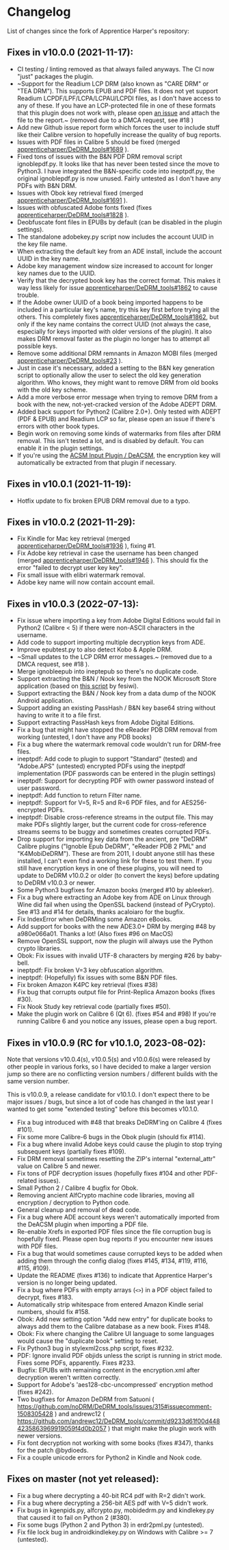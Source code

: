 # Changelog

List of changes since the fork of Apprentice Harper's repository: 

## Fixes in v10.0.0 (2021-11-17):

- CI testing / linting removed as that always failed anyways. The CI now "just" packages the plugin.
- ~Support for the Readium LCP DRM (also known as "CARE DRM" or "TEA DRM"). This supports EPUB and PDF files. It does not yet support Readium LCPDF/LPF/LCPA/LCPAU/LCPDI files, as I don't have access to any of these. If you have an LCP-protected file in one of these formats that this plugin does not work with, please open [an issue](https://github.com/noDRM/DeDRM_tools/issues) and attach the file to the report.~ (removed due to a DMCA request, see #18 )
- Add new Github issue report form which forces the user to include stuff like their Calibre version to hopefully increase the quality of bug reports.
- Issues with PDF files in Calibre 5 should be fixed (merged [apprenticeharper/DeDRM_tools#1689](https://github.com/apprenticeharper/DeDRM_tools/pull/1689) ).
- Fixed tons of issues with the B&N PDF DRM removal script ignoblepdf.py. It looks like that has never been tested since the move to Python3. I have integrated the B&N-specific code into ineptpdf.py, the original ignoblepdf.py is now unused. Fairly untested as I don't have any PDFs with B&N DRM.
- Issues with Obok key retrieval fixed (merged [apprenticeharper/DeDRM_tools#1691](https://github.com/apprenticeharper/DeDRM_tools/pull/1691) ).
- Issues with obfuscated Adobe fonts fixed (fixes [apprenticeharper/DeDRM_tools#1828](https://github.com/apprenticeharper/DeDRM_tools/issues/1828) ).
- Deobfuscate font files in EPUBs by default (can be disabled in the plugin settings).
- The standalone adobekey.py script now includes the account UUID in the key file name.
- When extracting the default key from an ADE install, include the account UUID in the key name.
- Adobe key management window size increased to account for longer key names due to the UUID.
- Verify that the decrypted book key has the correct format. This makes it way less likely for issue [apprenticeharper/DeDRM_tools#1862](https://github.com/apprenticeharper/DeDRM_tools/issues/1862) to cause trouble.
- If the Adobe owner UUID of a book being imported happens to be included in a particular key's name, try this key first before trying all the others. This completely fixes [apprenticeharper/DeDRM_tools#1862](https://github.com/apprenticeharper/DeDRM_tools/issues/1862), but only if the key name contains the correct UUID (not always the case, especially for keys imported with older versions of the plugin). It also makes DRM removal faster as the plugin no longer has to attempt all possible keys.
- Remove some additional DRM remnants in Amazon MOBI files (merged [apprenticeharper/DeDRM_tools#23](https://github.com/apprenticeharper/DeDRM_tools/pull/23) ).
- Just in case it's necessary, added a setting to the B&N key generation script to optionally allow the user to select the old key generation algorithm. Who knows, they might want to remove DRM from old books with the old key scheme.
- Add a more verbose error message when trying to remove DRM from a book with the new, not-yet-cracked version of the Adobe ADEPT DRM.
- Added back support for Python2 (Calibre 2.0+). Only tested with ADEPT (PDF & EPUB) and Readium LCP so far, please open an issue if there's errors with other book types.
- Begin work on removing some kinds of watermarks from files after DRM removal. This isn't tested a lot, and is disabled by default. You can enable it in the plugin settings.
- If you're using the [ACSM Input Plugin / DeACSM](https://www.mobileread.com/forums/showthread.php?t=341975), the encryption key will automatically be extracted from that plugin if necessary.

## Fixes in v10.0.1 (2021-11-19): 

- Hotfix update to fix broken EPUB DRM removal due to a typo.

## Fixes in v10.0.2 (2021-11-29):

- Fix Kindle for Mac key retrieval (merged [apprenticeharper/DeDRM_tools#1936](https://github.com/apprenticeharper/DeDRM_tools/pull/1936) ), fixing #1. 
- Fix Adobe key retrieval in case the username has been changed (merged [apprenticeharper/DeDRM_tools#1946](https://github.com/apprenticeharper/DeDRM_tools/pull/1946) ). This should fix the error "failed to decrypt user key key".
- Fix small issue with elibri watermark removal.
- Adobe key name will now contain account email.

## Fixes in v10.0.3 (2022-07-13):

- Fix issue where importing a key from Adobe Digital Editions would fail in Python2 (Calibre < 5) if there were non-ASCII characters in the username.
- Add code to support importing multiple decryption keys from ADE.
- Improve epubtest.py to also detect Kobo & Apple DRM.
- ~Small updates to the LCP DRM error messages.~ (removed due to a DMCA request, see #18 ).
- Merge ignobleepub into ineptepub so there's no duplicate code.
- Support extracting the B&N / Nook key from the NOOK Microsoft Store application (based on [this script](https://github.com/noDRM/DeDRM_tools/discussions/9) by fesiwi).
- Support extracting the B&N / Nook key from a data dump of the NOOK Android application.
- Support adding an existing PassHash / B&N key base64 string without having to write it to a file first.
- Support extracting PassHash keys from Adobe Digital Editions.
- Fix a bug that might have stopped the eReader PDB DRM removal from working (untested, I don't have any PDB books)
- Fix a bug where the watermark removal code wouldn't run for DRM-free files.
- ineptpdf: Add code to plugin to support "Standard" (tested) and "Adobe.APS" (untested) encrypted PDFs using the ineptpdf implementation (PDF passwords can be entered in the plugin settings)
- ineptpdf: Support for decrypting PDF with owner password instead of user password.
- ineptpdf: Add function to return Filter name.
- ineptpdf: Support for V=5, R=5 and R=6 PDF files, and for AES256-encrypted PDFs.
- ineptpdf: Disable cross-reference streams in the output file. This may make PDFs slightly larger, but the current code for cross-reference streams seems to be buggy and sometimes creates corrupted PDFs.
- Drop support for importing key data from the ancient, pre "DeDRM" Calibre plugins ("Ignoble Epub DeDRM", "eReader PDB 2 PML" and "K4MobiDeDRM"). These are from 2011, I doubt anyone still has these installed, I can't even find a working link for these to test them. If you still have encryption keys in one of these plugins, you will need to update to DeDRM v10.0.2 or older (to convert the keys) before updating to DeDRM v10.0.3 or newer.
- Some Python3 bugfixes for Amazon books (merged #10 by ableeker).
- Fix a bug where extracting an Adobe key from ADE on Linux through Wine did fail when using the OpenSSL backend (instead of PyCrypto). See #13 and #14 for details, thanks acaloiaro for the bugfix.
- Fix IndexError when DeDRMing some Amazon eBooks.
- Add support for books with the new ADE3.0+ DRM by merging #48 by a980e066a01. Thanks a lot! (Also fixes #96 on MacOS)
- Remove OpenSSL support, now the plugin will always use the Python crypto libraries.
- Obok: Fix issues with invalid UTF-8 characters by merging #26 by baby-bell.
- ineptpdf: Fix broken V=3 key obfuscation algorithm. 
- ineptpdf: (Hopefully) fix issues with some B&N PDF files.
- Fix broken Amazon K4PC key retrieval (fixes #38)
- Fix bug that corrupts output file for Print-Replica Amazon books (fixes #30).
- Fix Nook Study key retrieval code (partially fixes #50).
- Make the plugin work on Calibre 6 (Qt 6). (fixes #54 and #98) If you're running Calibre 6 and you notice any issues, please open a bug report.

## Fixes in v10.0.9 (RC for v10.1.0, 2023-08-02):

Note that versions v10.0.4(s), v10.0.5(s) and v10.0.6(s) were released by other people in various forks, so I have decided to make a larger version jump so there are no conflicting version numbers / different builds with the same version number. 

This is v10.0.9, a release candidate for v10.1.0. I don't expect there to be major issues / bugs, but since a lot of code has changed in the last year I wanted to get some "extended testing" before this becomes v10.1.0. 

- Fix a bug introduced with #48 that breaks DeDRM'ing on Calibre 4 (fixes #101).
- Fix some more Calibre-6 bugs in the Obok plugin (should fix #114).
- Fix a bug where invalid Adobe keys could cause the plugin to stop trying subsequent keys (partially fixes #109).
- Fix DRM removal sometimes resetting the ZIP's internal "external_attr" value on Calibre 5 and newer.
- Fix tons of PDF decryption issues (hopefully fixes #104 and other PDF-related issues).
- Small Python 2 / Calibre 4 bugfix for Obok.
- Removing ancient AlfCrypto machine code libraries, moving all encryption / decryption to Python code.
- General cleanup and removal of dead code.
- Fix a bug where ADE account keys weren't automatically imported from the DeACSM plugin when importing a PDF file.
- Re-enable Xrefs in exported PDF files since the file corruption bug is hopefully fixed. Please open bug reports if you encounter new issues with PDF files.
- Fix a bug that would sometimes cause corrupted keys to be added when adding them through the config dialog (fixes #145, #134, #119, #116, #115, #109).
- Update the README (fixes #136) to indicate that Apprentice Harper's version is no longer being updated.
- Fix a bug where PDFs with empty arrays (`<>`) in a PDF object failed to decrypt, fixes #183.
- Automatically strip whitespace from entered Amazon Kindle serial numbers, should fix #158.
- Obok: Add new setting option "Add new entry" for duplicate books to always add them to the Calibre database as a new book. Fixes #148.
- Obok: Fix where changing the Calibre UI language to some languages would cause the "duplicate book" setting to reset.
- Fix Python3 bug in stylexml2css.php script, fixes #232.
- PDF: Ignore invalid PDF objids unless the script is running in strict mode. Fixes some PDFs, apparently. Fixes #233. 
- Bugfix: EPUBs with remaining content in the encryption.xml after decryption weren't written correctly. 
- Support for Adobe's 'aes128-cbc-uncompressed' encryption method (fixes #242).
- Two bugfixes for Amazon DeDRM from Satuoni ( https://github.com/noDRM/DeDRM_tools/issues/315#issuecomment-1508305428 ) and andrewc12 ( https://github.com/andrewc12/DeDRM_tools/commit/d9233d61f00d4484235863969919059f4d0b2057 ) that might make the plugin work with newer versions.
- Fix font decryption not working with some books (fixes #347), thanks for the patch @bydioeds. 
- Fix a couple unicode errors for Python2 in Kindle and Nook code.

## Fixes on master (not yet released):

- Fix a bug where decrypting a 40-bit RC4 pdf with R=2 didn't work.
- Fix a bug where decrypting a 256-bit AES pdf with V=5 didn't work.
- Fix bugs in kgenpids.py, alfcrypto.py, mobidedrm.py and kindlekey.py that caused it to fail on Python 2 (#380).
- Fix some bugs (Python 2 and Python 3) in erdr2pml.py (untested).
- Fix file lock bug in androidkindlekey.py on Windows with Calibre >= 7 (untested).

